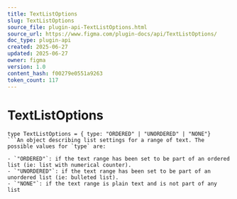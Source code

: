 ```yaml
---
title: TextListOptions
slug: TextListOptions
source_file: plugin-api-TextListOptions.html
source_url: https://www.figma.com/plugin-docs/api/TextListOptions/
doc_type: plugin-api
created: 2025-06-27
updated: 2025-06-27
owner: figma
version: 1.0
content_hash: f00279e0551a9263
token_count: 117
---
```

# TextListOptions

```
type TextListOptions = { type: "ORDERED" | "UNORDERED" | "NONE"}
```An object describing list settings for a range of text. The possible values for `type` are:

- `"ORDERED"`: if the text range has been set to be part of an ordered list (ie: list with numerical counter).
- `"UNORDERED"`: if the text range has been set to be part of an unordered list (ie: bulleted list).
- `"NONE"`: if the text range is plain text and is not part of any list